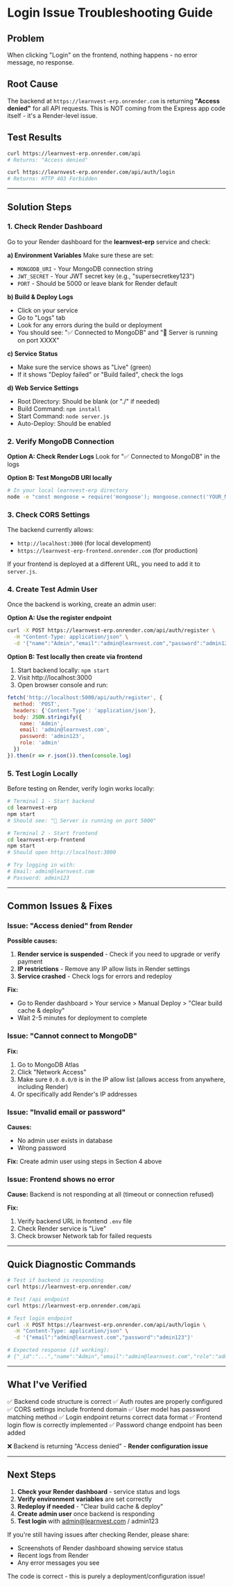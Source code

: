 # Login Issue Troubleshooting Guide

## Problem
When clicking "Login" on the frontend, nothing happens - no error message, no response.

## Root Cause
The backend at `https://learnvest-erp.onrender.com` is returning **"Access denied"** for all API requests. This is NOT coming from the Express app code itself - it's a Render-level issue.

## Test Results
```bash
curl https://learnvest-erp.onrender.com/api
# Returns: "Access denied"

curl https://learnvest-erp.onrender.com/api/auth/login
# Returns: HTTP 403 Forbidden
```

---

## Solution Steps

### 1. Check Render Dashboard

Go to your Render dashboard for the **learnvest-erp** service and check:

**a) Environment Variables**
Make sure these are set:
- `MONGODB_URI` - Your MongoDB connection string
- `JWT_SECRET` - Your JWT secret key (e.g., "supersecretkey123")
- `PORT` - Should be 5000 or leave blank for Render default

**b) Build & Deploy Logs**
- Click on your service
- Go to "Logs" tab
- Look for any errors during the build or deployment
- You should see: "✅ Connected to MongoDB" and "🚀 Server is running on port XXXX"

**c) Service Status**
- Make sure the service shows as "Live" (green)
- If it shows "Deploy failed" or "Build failed", check the logs

**d) Web Service Settings**
- Root Directory: Should be blank (or "./" if needed)
- Build Command: `npm install`
- Start Command: `node server.js`
- Auto-Deploy: Should be enabled

### 2. Verify MongoDB Connection

**Option A: Check Render Logs**
Look for "✅ Connected to MongoDB" in the logs

**Option B: Test MongoDB URI locally**
```bash
# In your local learnvest-erp directory
node -e "const mongoose = require('mongoose'); mongoose.connect('YOUR_MONGODB_URI').then(() => console.log('OK')).catch(e => console.log('FAIL:', e))"
```

### 3. Check CORS Settings

The backend currently allows:
- `http://localhost:3000` (for local development)
- `https://learnvest-erp-frontend.onrender.com` (for production)

If your frontend is deployed at a different URL, you need to add it to `server.js`.

### 4. Create Test Admin User

Once the backend is working, create an admin user:

**Option A: Use the register endpoint**
```bash
curl -X POST https://learnvest-erp.onrender.com/api/auth/register \
  -H "Content-Type: application/json" \
  -d '{"name":"Admin","email":"admin@learnvest.com","password":"admin123","role":"admin"}'
```

**Option B: Test locally then create via frontend**
1. Start backend locally: `npm start`
2. Visit http://localhost:3000
3. Open browser console and run:
```javascript
fetch('http://localhost:5000/api/auth/register', {
  method: 'POST',
  headers: {'Content-Type': 'application/json'},
  body: JSON.stringify({
    name: 'Admin',
    email: 'admin@learnvest.com',
    password: 'admin123',
    role: 'admin'
  })
}).then(r => r.json()).then(console.log)
```

### 5. Test Login Locally

Before testing on Render, verify login works locally:

```bash
# Terminal 1 - Start backend
cd learnvest-erp
npm start
# Should see: "🚀 Server is running on port 5000"

# Terminal 2 - Start frontend
cd learnvest-erp-frontend
npm start
# Should open http://localhost:3000

# Try logging in with:
# Email: admin@learnvest.com
# Password: admin123
```

---

## Common Issues & Fixes

### Issue: "Access denied" from Render

**Possible causes:**
1. **Render service is suspended** - Check if you need to upgrade or verify payment
2. **IP restrictions** - Remove any IP allow lists in Render settings
3. **Service crashed** - Check logs for errors and redeploy

**Fix:**
- Go to Render dashboard > Your service > Manual Deploy > "Clear build cache & deploy"
- Wait 2-5 minutes for deployment to complete

### Issue: "Cannot connect to MongoDB"

**Fix:**
1. Go to MongoDB Atlas
2. Click "Network Access"
3. Make sure `0.0.0.0/0` is in the IP allow list (allows access from anywhere, including Render)
4. Or specifically add Render's IP addresses

### Issue: "Invalid email or password"

**Causes:**
- No admin user exists in database
- Wrong password

**Fix:**
Create admin user using steps in Section 4 above

### Issue: Frontend shows no error

**Cause:**
Backend is not responding at all (timeout or connection refused)

**Fix:**
1. Verify backend URL in frontend `.env` file
2. Check Render service is "Live"
3. Check browser Network tab for failed requests

---

## Quick Diagnostic Commands

```bash
# Test if backend is responding
curl https://learnvest-erp.onrender.com/

# Test /api endpoint
curl https://learnvest-erp.onrender.com/api

# Test login endpoint
curl -X POST https://learnvest-erp.onrender.com/api/auth/login \
  -H "Content-Type: application/json" \
  -d '{"email":"admin@learnvest.com","password":"admin123"}'

# Expected response (if working):
# {"_id":"...","name":"Admin","email":"admin@learnvest.com","role":"admin","token":"..."}
```

---

## What I've Verified

✅ Backend code structure is correct
✅ Auth routes are properly configured
✅ CORS settings include frontend domain
✅ User model has password matching method
✅ Login endpoint returns correct data format
✅ Frontend login flow is correctly implemented
✅ Password change endpoint has been added

❌ Backend is returning "Access denied" - **Render configuration issue**

---

## Next Steps

1. **Check your Render dashboard** - service status and logs
2. **Verify environment variables** are set correctly
3. **Redeploy if needed** - "Clear build cache & deploy"
4. **Create admin user** once backend is responding
5. **Test login** with admin@learnvest.com / admin123

If you're still having issues after checking Render, please share:
- Screenshots of Render dashboard showing service status
- Recent logs from Render
- Any error messages you see

The code is correct - this is purely a deployment/configuration issue!
